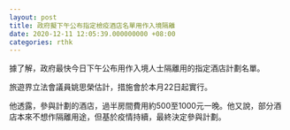 ```yaml
---
layout: post
title: 政府擬下午公布指定檢疫酒店名單用作入境隔離
date: 2020-12-11 12:05:39.000000000 +08:00
categories: rthk
---
```


據了解，政府最快今日下午公布用作入境人士隔離用的指定酒店計劃名單。

旅遊界立法會議員姚思榮估計，措施會於本月22日起實行。

他透露，參與計劃的酒店，過半房間費用約500至1000元一晚。他又說，部分酒店本來不想作隔離用途，但基於疫情持續，最終決定參與計劃。
